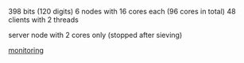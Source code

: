 398 bits (120 digits)
6 nodes with 16 cores each (96 cores in total)
48 clients with 2 threads

server node with 2 cores only (stopped after sieving)

[monitoring](https://console.cloud.google.com/monitoring/dashboards/builder/73fee302-005b-432f-924d-68e88ae2ebf5?project=cado-nfs-cloud&dashboardBuilderState=%257B%2522editModeEnabled%2522:false%257D&startTime=20220530T175500-07:00&endTime=20220530T183000-07:00)

